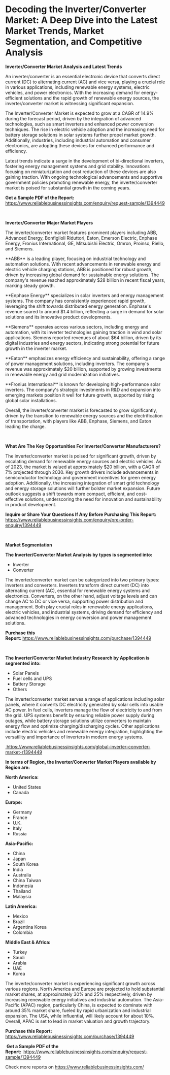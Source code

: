 <p><h1>Decoding the Inverter/Converter Market: A Deep Dive into the Latest Market Trends, Market Segmentation, and Competitive Analysis</h1></p><p><strong>Inverter/Converter Market Analysis and Latest Trends</strong></p>
<p><p>An inverter/converter is an essential electronic device that converts direct current (DC) to alternating current (AC) and vice versa, playing a crucial role in various applications, including renewable energy systems, electric vehicles, and power electronics. With the increasing demand for energy-efficient solutions and the rapid growth of renewable energy sources, the inverter/converter market is witnessing significant expansion. </p><p>The Inverter/Converter Market is expected to grow at a CAGR of 14.9% during the forecast period, driven by the integration of advanced technologies, such as smart inverters and enhanced power conversion techniques. The rise in electric vehicle adoption and the increasing need for battery storage solutions in solar systems further propel market growth. Additionally, industries, including industrial automation and consumer electronics, are adopting these devices for enhanced performance and efficiency. </p><p>Latest trends indicate a surge in the development of bi-directional inverters, fostering energy management systems and grid stability. Innovations focusing on miniaturization and cost reduction of these devices are also gaining traction. With ongoing technological advancements and supportive government policies promoting renewable energy, the inverter/converter market is poised for substantial growth in the coming years.</p></p>
<p><strong>Get a Sample PDF of the Report:&nbsp;</strong> <a href="https://www.reliablebusinessinsights.com/enquiry/request-sample/1394449?utm_campaign=2768&utm_medium=2&utm_source=Github&utm_content=ia&utm_term=22032025&utm_id=inverterconverter">https://www.reliablebusinessinsights.com/enquiry/request-sample/1394449</a></p>
<p>&nbsp;</p>
<p><strong>Inverter/Converter Major Market Players</strong></p>
<p><p>The inverter/converter market features prominent players including ABB, Advanced Energy, Bonfiglioli Riduttori, Eaton, Emerson Electric, Enphase Energy, Fronius International, GE, Mitsubishi Electric, Omron, Proinso, Riello, and Siemens. </p><p>**ABB** is a leading player, focusing on industrial technology and automation solutions. With recent advancements in renewable energy and electric vehicle charging stations, ABB is positioned for robust growth, driven by increasing global demand for sustainable energy solutions. The company's revenue reached approximately $28 billion in recent fiscal years, marking steady growth.</p><p>**Enphase Energy** specializes in solar inverters and energy management systems. The company has consistently experienced rapid growth, leveraging the shift towards distributed energy generation. Enphase's revenue soared to around $1.4 billion, reflecting a surge in demand for solar solutions and its innovative product developments.</p><p>**Siemens** operates across various sectors, including energy and automation, with its inverter technologies gaining traction in wind and solar applications. Siemens reported revenues of about $64 billion, driven by its digital industries and energy sectors, indicating strong potential for future growth in the inverter market.</p><p>**Eaton** emphasizes energy efficiency and sustainability, offering a range of power management solutions, including inverters. The company's revenue was approximately $20 billion, supported by growing investments in renewable energy and grid modernization initiatives.</p><p>**Fronius International** is known for developing high-performance solar inverters. The company's strategic investments in R&D and expansion into emerging markets position it well for future growth, supported by rising global solar installations.</p><p>Overall, the inverter/converter market is forecasted to grow significantly, driven by the transition to renewable energy sources and the electrification of transportation, with players like ABB, Enphase, Siemens, and Eaton leading the charge.</p></p>
<p>&nbsp;</p>
<p><strong>What Are The Key Opportunities For Inverter/Converter Manufacturers?</strong></p>
<p><p>The inverter/converter market is poised for significant growth, driven by escalating demand for renewable energy sources and electric vehicles. As of 2023, the market is valued at approximately $20 billion, with a CAGR of 7% projected through 2030. Key growth drivers include advancements in semiconductor technology and government incentives for green energy adoption. Additionally, the increasing integration of smart grid technology and energy storage solutions will further bolster market expansion. Future outlook suggests a shift towards more compact, efficient, and cost-effective solutions, underscoring the need for innovation and sustainability in product development.</p></p>
<p><strong>Inquire or Share Your Questions If Any Before Purchasing This Report:</strong> <a href="https://www.reliablebusinessinsights.com/enquiry/pre-order-enquiry/1394449?utm_campaign=2768&utm_medium=2&utm_source=Github&utm_content=ia&utm_term=22032025&utm_id=inverterconverter">https://www.reliablebusinessinsights.com/enquiry/pre-order-enquiry/1394449</a></p>
<p>&nbsp;</p>
<p><strong>Market Segmentation</strong></p>
<p><strong>The Inverter/Converter Market Analysis by types is segmented into:</strong></p>
<p><ul><li>Inverter</li><li>Converter</li></ul></p>
<p><p>The inverter/converter market can be categorized into two primary types: inverters and converters. Inverters transform direct current (DC) into alternating current (AC), essential for renewable energy systems and electronics. Converters, on the other hand, adjust voltage levels and can change AC to DC or vice versa, supporting power distribution and management. Both play crucial roles in renewable energy applications, electric vehicles, and industrial systems, driving demand for efficiency and advanced technologies in energy conversion and power management solutions.</p></p>
<p><strong>Purchase this Report:&nbsp;</strong><a href="https://www.reliablebusinessinsights.com/purchase/1394449?utm_campaign=2768&utm_medium=2&utm_source=Github&utm_content=ia&utm_term=22032025&utm_id=inverterconverter">https://www.reliablebusinessinsights.com/purchase/1394449</a></p>
<p>&nbsp;</p>
<p><strong>The Inverter/Converter Market Industry Research by Application is segmented into:</strong></p>
<p><ul><li>Solar Panels</li><li>Fuel cells and UPS</li><li>Battery Storage</li><li>Others</li></ul></p>
<p><p>The inverter/converter market serves a range of applications including solar panels, where it converts DC electricity generated by solar cells into usable AC power. In fuel cells, inverters manage the flow of electricity to and from the grid. UPS systems benefit by ensuring reliable power supply during outages, while battery storage solutions utilize converters to maintain energy flow and optimize charging/discharging cycles. Other applications include electric vehicles and renewable energy integration, highlighting the versatility and importance of inverters in modern energy systems.</p></p>
<p><a href="https://www.reliablebusinessinsights.com/global-inverter-converter-market-r1394449?utm_campaign=2768&utm_medium=2&utm_source=Github&utm_content=ia&utm_term=22032025&utm_id=inverterconverter">&nbsp;https://www.reliablebusinessinsights.com/global-inverter-converter-market-r1394449</a></p>
<p><strong>In terms of Region, the Inverter/Converter Market Players available by Region are:</strong></p>
<p>
    <p> <strong> North America: </strong>
        <ul>
            <li>United States</li>
            <li>Canada</li>
        </ul>
        </p> 
    <p> <strong> Europe: </strong>
        <ul>
            <li>Germany</li>
            <li>France</li>
            <li>U.K.</li>
            <li>Italy</li>
            <li>Russia</li>
        </ul>
        </p> 
    <p> <strong> Asia-Pacific: </strong>
        <ul>
            <li>China</li>
            <li>Japan</li>
            <li>South Korea</li>
            <li>India</li>
            <li>Australia</li>
            <li>China Taiwan</li>
            <li>Indonesia</li>
            <li>Thailand</li>
            <li>Malaysia</li>
        </ul>
        </p> 
    <p> <strong> Latin America: </strong>
        <ul>
            <li>Mexico</li>
            <li>Brazil</li>
            <li>Argentina Korea</li>
            <li>Colombia</li>
        </ul>
        </p> 
    <p> <strong> Middle East & Africa: </strong>
        <ul>
            <li>Turkey</li>
            <li>Saudi</li>
            <li>Arabia</li>
            <li>UAE</li>
            <li>Korea</li>
        </ul>
    </p>
    </p>
<p><p>The inverter/converter market is experiencing significant growth across various regions. North America and Europe are projected to hold substantial market shares, at approximately 30% and 25% respectively, driven by increasing renewable energy initiatives and industrial automation. The Asia-Pacific (APAC) region, particularly China, is expected to dominate with around 35% market share, fueled by rapid urbanization and industrial expansion. The USA, while influential, will likely account for about 10%. Overall, APAC is set to lead in market valuation and growth trajectory.</p></p>
<p><strong>Purchase this Report: </strong><a href="https://www.reliablebusinessinsights.com/purchase/1394449?utm_campaign=2768&utm_medium=2&utm_source=Github&utm_content=ia&utm_term=22032025&utm_id=inverterconverter">https://www.reliablebusinessinsights.com/purchase/1394449</a></p>
<p>&nbsp;<strong>Get a Sample PDF of the Report:&nbsp;&nbsp;</strong><a href="https://www.reliablebusinessinsights.com/enquiry/request-sample/1394449?utm_campaign=2768&utm_medium=2&utm_source=Github&utm_content=ia&utm_term=22032025&utm_id=inverterconverter">https://www.reliablebusinessinsights.com/enquiry/request-sample/1394449</a></p>
<p><strong></strong></p>
<p>Check more reports on <a href="https://www.reliablebusinessinsights.com/?utm_campaign=2768&utm_medium=2&utm_source=Github&utm_content=ia&utm_term=22032025&utm_id=inverterconverter">https://www.reliablebusinessinsights.com/</a></p>